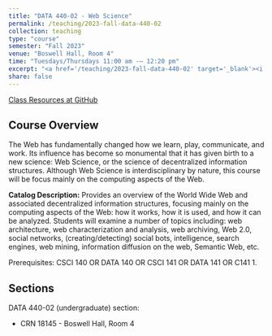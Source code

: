 ```yaml
---
title: "DATA 440-02 - Web Science"
permalink: /teaching/2023-fall-data-440-02
collection: teaching
type: "course"
semester: "Fall 2023"
venue: "Boswell Hall, Room 4"
time: "Tuesdays/Thursdays 11:00 am -– 12:20 pm"
excerpt: "<a href='/teaching/2023-fall-data-440-02' target='_blank'><i class='fab fa-fw fa-github' style='color:#171516'></i></a> &nbsp; **Catalog Description:** The Web has fundamentally changed how we learn, play, communicate, and work. Its influence has become so monumental that it has given birth to a new science: Web Science, or the science of decentralized information structures. Although Web Science is interdisciplinary by nature, this course will be focus mainly on the computing aspects of the Web: how it works, how it is used, and how it can be analyzed. We will examine several topics including: web architecture, web characterization and analysis, web archiving, Web 2.0, social networks, (creating/detecting) social bots, collective intelligence, search engines, web mining, information diffusion on the web, Semantic Web, etc."
share: false
---
```


<a href="https://github.com/anwala/teaching-web-science/tree/main/fall-2023" target="_blank" class="btn btn--mcw"><i class="fab fa-fw fa-github"></i><span> Class Resources at GitHub</span></a>

## Course Overview

The Web has fundamentally changed how we learn, play, communicate, and work. Its influence has become so monumental that it has given birth to a new science: Web Science, or the science of decentralized information structures. Although Web Science is interdisciplinary by nature, this course will be focus mainly on the computing aspects of the Web.

**Catalog Description:** Provides an overview of the World Wide Web and associated decentralized information structures, focusing mainly on the computing aspects of the Web: how it works, how it is used, and how it can be analyzed. Students will examine a number of topics including: web architecture, web characterization and analysis, web archiving, Web 2.0, social networks, (creating/detecting) social bots,  intelligence, search engines, web mining, information diffusion on the web, Semantic Web, etc. 

Prerequisites: CSCI 140 OR DATA 140 OR CSCI 141 OR DATA 141 OR C141 1.

## Sections

DATA 440-02 (undergraduate) section:

* CRN 18145 - Boswell Hall, Room 4
